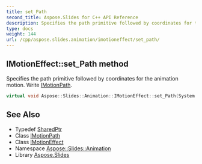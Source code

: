```yaml
---
title: set_Path
second_title: Aspose.Slides for C++ API Reference
description: Specifies the path primitive followed by coordinates for the animation motion. Write IMotionPath.
type: docs
weight: 144
url: /cpp/aspose.slides.animation/imotioneffect/set_path/
---
```

## IMotionEffect::set_Path method


Specifies the path primitive followed by coordinates for the animation motion. Write [IMotionPath](../../imotionpath/).

```cpp
virtual void Aspose::Slides::Animation::IMotionEffect::set_Path(System::SharedPtr<IMotionPath> value)=0
```

## See Also

* Typedef [SharedPtr](../../../system/sharedptr/)
* Class [IMotionPath](../../imotionpath/)
* Class [IMotionEffect](../)
* Namespace [Aspose::Slides::Animation](../../)
* Library [Aspose.Slides](../../../)
